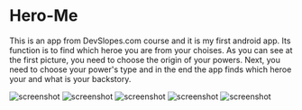 # Hero-Me
This is an app from DevSlopes.com course and
it is my first android app. Its function is to find which heroe you are from your choises. 
As you can see at the first picture, you need to choose the origin of your powers. Next, you need 
to choose your power's type and in the end the app finds which heroe your and what is your backstory.

![screenshot](https://github.com/ktsiounis/Hero-Me/blob/master/Screenshot_1481818373.png) 
![screenshot](https://github.com/ktsiounis/Hero-Me/blob/master/Screenshot_1481818540.png)
![screenshot](https://github.com/ktsiounis/Hero-Me/blob/master/Screenshot_1481818546.png)
![screenshot](https://github.com/ktsiounis/Hero-Me/blob/master/Screenshot_1481818551.png)
![screenshot](https://github.com/ktsiounis/Hero-Me/blob/master/Screenshot_1481818557.png)
